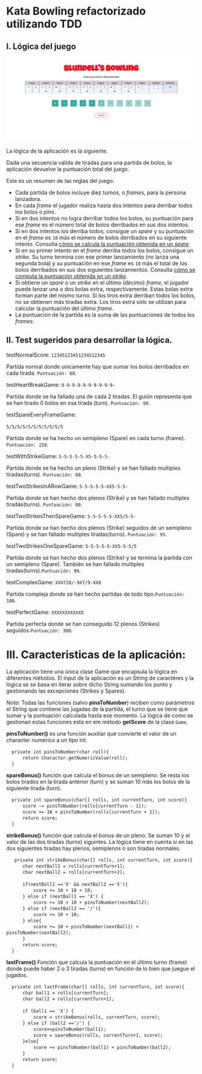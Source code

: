 # Kata Bowling refactorizado utilizando TDD

## I. Lógica del juego

![Bowling Score Card](./doc/scoreCard.png)

La lógica de la aplicación es la siguiente.

Dada una secuencia válida de tiradas para una partida de bolos, la aplicación devuelve la puntuación total del juego. 

Este es un resumen de las reglas del juego:

- Cada partida de bolos incluye diez turnos, o _frames_, para la persona lanzadora.
- En cada _frame_ el jugador realiza hasta dos intentos para derribar todos los bolos o _pins_.
- Si en dos intentos no logra derribar todos los bolos, su puntuación para ese _frame_ es el número total de bolos derribados en sus dos intentos.
- Si en dos intentos los derriba todos, consigue un _spare_ y su puntuación en el _frame_ es `10` más el número de bolos derribados en su siguiente intento. Consulta [cómo se calcula la puntuación obtenida en un _spare_](https://es.wikipedia.org/wiki/Spare).
- Si en su primer intento en el _frame_ derriba todos los bolos, consigue un _strike_. Su turno termina con ese primer lanzamiento (no lanza una segunda bola) y su puntuación en ese _frame_ es `10` más el total de los bolos derribados en sus dos siguientes lanzamientos. Consulta [cómo se computa la puntuación obtenida en un _strike_](https://es.wikipedia.org/wiki/Strike_(bowling)).
- Si obtiene un _spare_ o un _strike_ en el último (décimo) _frame_, el jugador puede lanzar una o dos bolas extra, respectivamente. Estas bolas extra forman parte del mismo turno. Si los tiros extra derriban todos los bolos, no se obtienen más tiradas extra. Los tiros extra sólo se utilizan para calcular la puntuación del último _frame_.
- La puntuación de la partida es la suma de las puntuaciones de todos los _frames_.

## II. Test sugeridos para desarrollar la lógica.

  testNormalScore:
  `12345123451234512345`

  Partida normal donde unicamente hay que sumar los bolos derribados en cada tirada. `Puntuación: 60`.

  testHeartBreakGame:
  `9-9-9-9-9-9-9-9-9-9-`
  
  Partida donde se ha fallado una de cada 2 tiradas. El guión representa que se han tirado 0 bolos en esa tirada (turn). `Puntuación: 90`.

  testSpareEveryFrameGame:

  `5/5/5/5/5/5/5/5/5/5/5`

  Partida donde se ha hecho un semipleno (Spare) en cada turno (frame). `Puntuación: 150`.
  
  testWithStrikeGame:
  `5-5-5-5-5-X5-5-5-5-`
  
  Partida donde se ha hecho un pleno (Strike) y se han fallado multiples tiradas(turns). `Puntuación: 60`.

  testTwoStrikesInARowGame:
  `5-5-5-5-5-XX5-5-5-`

  Partida donde se han hecho dos plenos (Strike) y se han fallado multiples tiradas(turns). `Puntuación: 80`.

  testTwoStrikesThenSpareGame:
  `5-5-5-5-5-XX5/5-5-`

  Partida donde se han hecho dos plenos (Strike) seguidos de un semipleno (Spare) y se han fallado multiples tiradas(turns). 
  `Puntuación: 95`.

  testTwoStrikesOneSpareGame:
  `5-5-5-5-5-XX5-5-5/5`
  
  Partida donde se han hecho dos plenos (Strike) y se termina la partida con un semipleno (Spare). También se han fallado multiples tiradas(turns).`Puntuación: 90`.
 
  testComplexGame:
  `XXX728/-9X7/9-XX8`

  Partida compleja donde se han hecho partidas de todo tipo.`Puntuación: 180`.
  
  testPerfectGame:
  `XXXXXXXXXXXX`

  Partida perfecta donde se han conseguido 12 plenos (Strikes) seguidos.`Puntuación: 300`.

  # III. Caracteristicas de la aplicación:

  La aplicación tiene una única clase Game que encapsula la lógica en diferentes métodos. El input de la aplicación es un String de caractéres y la lógica se se basa en iterar sobre dicho String sumando los punto y gestionando las excepciones (Strikes y Spares).

  *Nota*: Todas las funciones (salvo **pinsToNumber**) reciben como parámetros el String que contiene las jugadas de la partida, el turno que se tiene que sumar y la puntuación calculada hasta ese momento. La lógica de como se gestionan estas funciones esta en em método **getScore** de la clase `Game`.

  **pinsToNumber()** es una función auxiliar que convierte el valor de un character numérico a un tipo int.
  ```
    private int pinsToNumber(char roll){
        return Character.getNumericValue(roll);
    }
  ```
  **spareBonus()** función que calcula el bonus de un semipleno. Se resta los bolos tirados en la tirada anterior (turn) y se suman 10 más los bolos de la siguiente tirada (turn).
  ```
    private int spareBonus(char[] rolls, int currentTurn, int score){
        score -= pinsToNumber(rolls[currentTurn - 1]);
        score += 10 + pinsToNumber(rolls[currentTurn + 1]);
        return score;
    }
  ```
  **strikeBonus()** función que calcula el bonus de un pleno. Se suman 10 y el valor de las dos tiradas (turns) siguintes. La lógica tiene en cuenta si en las dos siguientes tiradas hay plenos, semiplenos o son tiradas normales.
  ```
     private int strikeBonus(char[] rolls, int currentTurn, int score){
        char nextBall1 = rolls[currentTurn+1];
        char nextBall2 = rolls[currentTurn+2];

        if(nextBall1 =='X' && nextBall2 =='X'){
            score += 10 + 10 + 10;
        } else if (nextBall1 == 'X') {
            score += 10 + 10 + pinsToNumber(nextBall2);
        } else if (nextBall2 == '/'){
            score += 10 + 10;
        } else{
            score += 10 + pinsToNumber(nextBall1) + pinsToNumber(nextBall2);
        }
        return score;
    }

  ```
  **lastFrame()** Función que calcula la puntuación en el último turno (frame) donde puede haber 2 o 3 tiradas (turns) en función de lo bien que juegue el jugados.
  ```
    private int lastFrame(char[] rolls, int currentTurn, int score){
        char ball1 = rolls[currentTurn];
        char ball2 = rolls[currentTurn+1];

        if (ball1 == 'X') {
            score = strikeBonus(rolls, currentTurn, score);
        } else if (ball2 =='/') {
            score+=pinsToNumber(ball1);
            score = spareBonus(rolls, currentTurn+1, score);
        }else{
            score += pinsToNumber(ball1) + pinsToNumber(ball2);
        }
        return score;
    }
  ```
